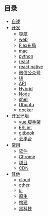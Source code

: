 ## 目录

* [自述](README.md)
* [开发]()
    * [导航](book/blog.md)
    * [web](book/web.md)
    * [Flex布局](book/flex.md)
    * [mac](book/mac.md)
    * [python](book/python.md)
    * [react](book/react.md)
    * [react native](book/reactnative.md)
    * [微信公众号](book/wechat.md)
    * [UI](book/ui.md)
    * [API](book/api.md)
    * [Hybrid](book/hybrid.md)
    * [Node](book/node.md)
    * [shell](book/shell.md) 
    * [Ubuntu](book/ubuntu.md)
    * [docker](book/docker.md)
* [开发环境]()
    * [vue 脚手架](book/vue.md)
    * [ESLint](book/ESLint.md)
    * [gitbook](book/gitbook.md)
    * [云平台](book/cloud.md)
* [常用]() 
    * [软件](book/app.md)
    * [Chrome](book/chrome_apps.md)
    * [项目](book/project.md)
    * [CDN](book/cdn.md)
* [其他]()
    * [cloud](book/cloud.md) 
    * [other](book/other.md) 
    * [ui](book/ui.md) 
    * [原生](book/原生.md)
    * [构建](book/构建.md)
    * [黑科技](book/黑科技.md)


